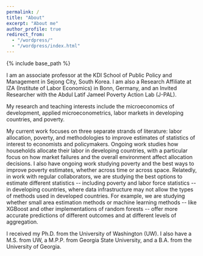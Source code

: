 ```yaml
---
permalink: /
title: "About"
excerpt: "About me"
author_profile: true
redirect_from: 
  - "/wordpress/"
  - "/wordpress/index.html"
---
```


{% include base_path %}

I am an associate professor at the KDI School of Public Policy and Management in Sejong City, South Korea. I am also a Research Affiliate at IZA (Institute of Labor Economics) in Bonn, Germany, and an Invited Researcher with the Abdul Latif Jameel Poverty Action Lab (J-PAL).

My research and teaching interests include the microeconomics of development, applied microeconometrics, labor markets in developing countries, and poverty.

My current work focuses on three separate strands of literature: labor allocation, poverty, and methodologies to improve estimates of statistics of interest to economists and policymakers. Ongoing work studies how households allocate their labor in developing countries, with a particular focus on how market failures and the overall environment affect allocation decisions. I also have ongoing work studying poverty and the best ways to improve poverty estimates, whether across time or across space. Relatedly, in work with regular collaborators, we are studying the best options to estimate different statistics -- including poverty and labor force statistics -- in developing countries, where data infrastructure may not allow the types of methods used in developed countries. For example, we are studying whether small area estimation methods or machine learning methods -- like XGBoost and other implementations of random forests -- offer more accurate predictions of different outcomes and at different levels of aggregation.

I received my Ph.D. from the University of Washington (UW). I also have a M.S. from UW, a M.P.P. from Georgia State University, and a B.A. from the University of Georgia.


